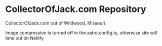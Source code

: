 CollectorOfJack.com Repository 
====================

CollectorOfJack.com out of Wildwood, Missouri.

Image compression is turned off in the astro.config.ts, otherwise site will time out on Netlify
